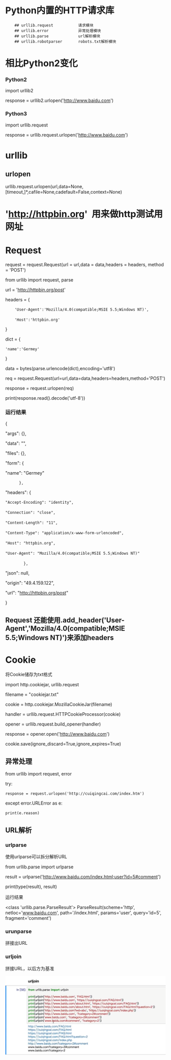 # Python内置的HTTP请求库
        ## urllib.request           请求模块
        ## urllib.error             异常处理模块
        ## urllib.parse             url解析模块
        ## urllib.robotparser       robots.txt解析模块

# 相比Python2变化

### Python2

import urllib2

response = urllib2.urlopen('http://www.baidu.com')

### Python3

import urllib.request

response = urllib.request.urlopen('http://www.baidu.com')

# urllib
## urlopen
urllib.request.urlopen(url,data=None,[timeout,]*,cafile=None,cadefault=False,context=None)


# 'http://httpbin.org'  用来做http测试用网址


# Request
request = request.Request(url = url,data = data,headers = headers, method = 'POST')


from urllib import request, parse


url = 'http://httpbin.org/post'

headers = {

        'User-Agent':'Mozilla/4.0(compatible;MSIE 5.5;Windows NT)',
        
        'Host':'httpbin.org'

}

dict = {
    
    'name':'Germey'

}

data = bytes(parse.urlencode(dict),encoding='utf8')

req = request.Request(url=url,data=data,headers=headers,method='POST')

response = request.urlopen(req)

print(response.read().decode('utf-8'))


### 运行结果

{
  
  "args": {}, 
  
  "data": "", 
  
  "files": {}, 
  
  "form": {
  
   "name": "Germey"
  
          }, 
  
  "headers": {
    
    "Accept-Encoding": "identity", 
    
    "Connection": "close", 
    
    "Content-Length": "11", 
    
    "Content-Type": "application/x-www-form-urlencoded", 
    
    "Host": "httpbin.org", 
    
    "User-Agent": "Mozilla/4.0(compatible;MSIE 5.5;Windows NT)"
  
            },
 
  "json": null, 
  
  "origin": "49.4.159.122", 
  
  "url": "http://httpbin.org/post"

}




## Request 还能使用.add_header('User-Agent','Mozilla/4.0(compatible;MSIE 5.5;Windows NT)')来添加headers

# Cookie

将Cookie储存为txt格式

import http.cookiejar, urllib.request

filename = "cookiejar.txt"

cookie = http.cookiejar.MozillaCookieJar(filename)

handler = urllib.request.HTTPCookieProcessor(cookie)

opener = urllib.request.build_opener(handler)

response = opener.open('http://www.baidu.com')

cookie.save(ignore_discard=True,ignore_expires=True)

## 异常处理

from urllib import request, error

try:

    response = request.urlopen('http://cuiqingcai.com/index.htm')
    
except error.URLError as e:
    
    print(e.reason)
    
## URL解析

### urlparse
使用urlparse可以拆分解析URL

from urllib.parse import urlparse


result = urlparse('http://www.baidu.com/index.html;user?id=5#comment')

print(type(result), result)

运行结果

<class 'urllib.parse.ParseResult'> ParseResult(scheme='http', netloc='www.baidu.com', path='/index.html', params='user', query='id=5', fragment='comment')


### urunparse
拼接出URL

### urljoin
拼接URL，以后方为基准

![Urljoin](https://github.com/fabiokilling/Git/blob/master/Files/Urljoin.png)

